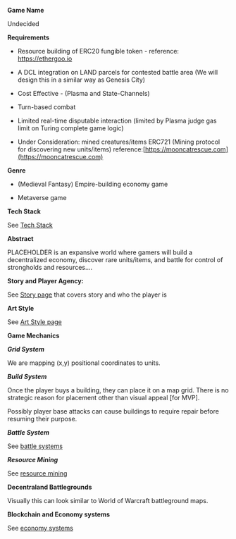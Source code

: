 **Game Name** 

Undecided

**Requirements**

* Resource building of ERC20 fungible token - reference: https://ethergoo.io

* A DCL integration on LAND parcels for contested battle area (We will design this in a similar way as Genesis City)

* Cost Effective - (Plasma and State-Channels)

* Turn-based combat

* Limited real-time disputable interaction (limited by Plasma judge gas limit on Turing complete game logic)

* Under Consideration: mined creatures/items ERC721 (Mining protocol for discovering new units/items) reference:[https://mooncatrescue.com](https://mooncatrescue.com)

**Genre**

* (Medieval Fantasy) Empire-building economy game

* Metaverse game

**Tech Stack**

See [Tech Stack](./Tech-Stack.md)

**Abstract**

PLACEHOLDER is an expansive world where gamers will build a decentralized economy, discover rare units/items, and battle for control of strongholds and resources…. 

**Story and Player Agency:**

See [Story page](./Story.md) that covers story and who the player is

**Art Style**

See [Art Style page](./Art-Style.md)

**Game Mechanics**

**_Grid System_**

We are mapping (x,y) positional coordinates to units. 

**_Build System_**

Once the player buys a building, they can place it on a map grid. There is no strategic reason for placement other than visual appeal [for MVP].

Possibly player base attacks can cause buildings to require repair before resuming their purpose.

**_Battle System_**

See [battle systems](./Battle-Systems.md)

**_Resource Mining_**

See [resource mining](./Resource-Mining.md)

**Decentraland Battlegrounds**

Visually this can look similar to World of Warcraft battleground maps.

**Blockchain and Economy systems**

See [economy systems](./Economy-Systems.md)
